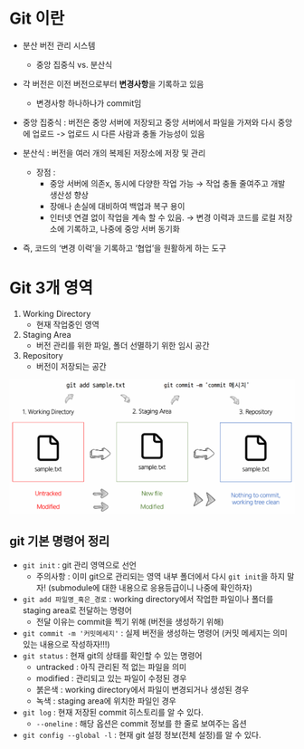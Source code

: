 # Git 이란
- 분산 버전 관리 시스템
    - 중앙 집중식 vs. 분산식
        
- 각 버전은 이전 버전으로부터 **변경사항**을 기록하고 있음
    - 변경사항 하나하나가 commit임

- 중앙 집중식 : 버전은 중앙 서버에 저장되고 중앙 서버에서 파일을 가져와 다시 중앙에 업로드 -> 업로드 시 다른 사람과 충돌 가능성이 있음
- 분산식 : 버전을 여러 개의 복제된 저장소에 저장 및 관리
    -  장점 :
        - 중앙 서버에 의존x, 동시에 다양한 작업 가능 → 작업 충돌 줄여주고 개발 생산성 향상
        - 장애나 손실에 대비하여 백업과 복구 용이
        - 인터넷 연결 없이 작업을 계속 할 수 있음. → 변경 이력과 코드를 로컬 저장소에 기록하고, 나중에 중앙 서버 동기화


- 즉, 코드의 ‘변경 이력’을 기록하고 ‘협업’을 원활하게 하는 도구

# Git 3개 영역
1. Working Directory
    - 현재 작업중인 영역
2. Staging Area
    - 버전 관리를 위한 파일, 폴더 선멸하기 위한 임시 공간
3. Repository
    - 버전이 저장되는 공간

![git_basic](./asset/git_basic.png)

## git 기본 명령어 정리
- `git init` : git 관리 영역으로 선언
    - 주의사항 : 이미 git으로 관리되는 영역 내부 폴더에서 다시 `git init`을 하지 말자! (submodule에 대한 내용으로 응용등급이니 나중에 확인하자)
- `git add 파일명_혹은_경로` : working directory에서 작업한 파일이나 폴더를 staging area로 전달하는 명령어
    - 전달 이유는 commit을 찍기 위해 (버전을 생성하기 위해)
- `git commit -m '커밋메세지'` : 실제 버전을 생성하는 명령어 (커밋 메세지는 의미있는 내용으로 작성하자!!!)
- `git status` : 현재 git의 상태를 확인할 수 있는 명령어
    - untracked : 아직 관리된 적 없는 파일을 의미
    - modified : 관리되고 있는 파일이 수정된 경우
    - 붉은색 : working directory에서 파일이 변경되거나 생성된 경우
    - 녹색 : staging area에 위치한 파일인 경우
- `git log` : 현재 저장된 commit 히스토리를 알 수 있다.
    - `--oneline` : 해당 옵션은 commit 정보를 한 줄로 보여주는 옵션
- `git config --global -l` : 현재 git 설정 정보(전체 설정)를 알 수 있다.

